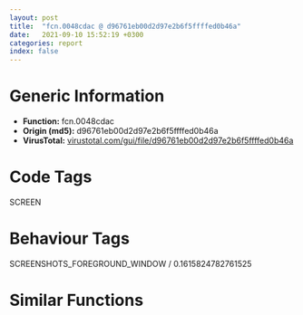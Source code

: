 ```yaml
---
layout: post
title:  "fcn.0048cdac @ d96761eb00d2d97e2b6f5ffffed0b46a"
date:   2021-09-10 15:52:19 +0300
categories: report
index: false
---
```


# Generic Information
- **Function:** fcn.0048cdac
- **Origin (md5):** d96761eb00d2d97e2b6f5ffffed0b46a
- **VirusTotal:** [virustotal.com/gui/file/d96761eb00d2d97e2b6f5ffffed0b46a][virustotal_ref]

# Code Tags
<span class="tag" id="SCREEN">SCREEN</span>


# Behaviour Tags
<span class="bhv-tag" id="SCREENSHOTS_FOREGROUND_WINDOW">SCREENSHOTS_FOREGROUND_WINDOW / 0.1615824782761525</span>

# Similar Functions
<script type="text/javascript" src="https://www.gstatic.com/charts/loader.js"></script>
<script type="text/javascript">

    google.charts.load('current', {'packages':['corechart']});
    google.charts.setOnLoadCallback(drawChart);

    function drawChart() {
    var data = new google.visualization.DataTable();
        data.addColumn('number', 'X');
        data.addColumn('number', 'Y');
        data.addColumn({type: 'string', role: 'tooltip', 'p': {'html': true}});
        data.addColumn({'type': 'string', 'role': 'style'});
        
        data.addRows([
    [0, 0, '<b><a href="/report/fcn.0048cdac@d96761eb00d2d97e2b6f5ffffed0b46a">fcn.0048cdac</a><br>@d96761eb00d2d97e2b6f5ffffed0b46a</b><br>push ebp<br>mov ebp, esp<br>and esp, 0xfffffff8<br>sub esp, 0xa8<br>push esi<br>push edi<br>push dword[ebp+8]<br>mov ecx, 0x4c67b0<br>call fcn.00402612<br>mov ecx, dword[0x4c6810]<br>mov edi, dword[ebp+0x10]<br>mov dword[esp+0x24], eax<br>mov ecx, dword[ecx+eax*4]<br>mov eax, 0xfffffe6e<br>mov esi, dword[ecx]<br>mov ecx, dword[edi+8]<br>mov dword[esp+0x3c], esi<br>cmp ecx, eax<br>ja 0x48d06f<br>je 0x48d00c<br>mov eax, 0xfffffdd9<br>cmp ecx, eax<br>ja 0x48ce9d<br>je 0x48ce86<br>cmp ecx, 0xfffffd09<br>je 0x48ce67<br>cmp ecx, 0xfffffd0e<br>je 0x48ce5e<br>cmp ecx, 0xfffffd0f<br>je 0x48ce2c<br>cmp ecx, 0xfffffd16<br>jne 0x48ce47<br>push ecx<br>jmp 0x48cfff<br>cmp byte[esi+0x19a], 1<br>jne 0x48ce3e<br>push ecx<br>push dword[edi+4]<br>call fcn.0048b60b<br>mov word[esi+0x199], 0<br>push edi<br>push dword[ebp+0xc]<br>push 0x4e<br>push dword[ebp+8]<br>call dword[sym.imp.USER32.dll_DefDlgProcW]<br>pop edi<br>pop esi<br>mov esp, ebp<br>pop ebp<br>ret 0xc<br>mov byte[esi+0x199], 1<br>jmp 0x48ce47<br>cmp byte[esi+0x199], 0<br>mov byte[esi+0x19a], 1<br>jne 0x48ce47<br>mov byte[esi+0x19a], 0<br>push dword[edi+8]<br>jmp 0x48cfff<br>push 0<br>push 0<br>push 0x130b<br>push dword[edi]<br>call dword[sym.imp.USER32.dll_SendMessageW]<br>push eax<br>jmp 0x48cfff<br>cmp ecx, 0xfffffdda<br>je 0x48cfba<br>cmp ecx, 0xfffffdee<br>je 0x48cf41<br>cmp ecx, 0xfffffe3d<br>je 0x48d00c<br>cmp ecx, 0xfffffe64<br>jne 0x48ce47<br>mov eax, dword[edi]<br>push 0xfffffffffffffff0<br>push eax<br>mov dword[esp+0x28], eax<br>call dword[sym.imp.USER32.dll_GetWindowLongW]<br>test eax, 0x100<br>je 0x48ce47<br>cmp word[edi+0xc], 0x20<br>jne 0x48ce47<br>xor esi, esi<br>push esi<br>push 9<br>push 0x110a<br>push dword[esp+0x2c]<br>call dword[sym.imp.USER32.dll_SendMessageW]<br>test eax, eax<br>je 0x48ce47<br>mov dword[esp+0x58], eax<br>lea eax, [esp+0x54]<br>push eax<br>push esi<br>push 0x113e<br>push dword[esp+0x2c]<br>mov dword[esp+0x64], 4<br>call dword[sym.imp.USER32.dll_SendMessageW]<br>test eax, eax<br>je 0x48ce47<br>push esi<br>push dword[esp+0x7c]<br>jmp 0x48d002<br>cmp dword[esi+0x188], 0<br>je 0x48ce47<br>mov edx, dword[0x4c6834]<br>push 3<br>pop ecx<br>cmp edx, ecx<br>jl 0x48ce47<br>mov esi, dword[0x4c6824]<br>mov eax, dword[esi+ecx*4]<br>mov eax, dword[eax]<br>test eax, eax<br>je 0x48cf86<br>mov edi, dword[esp+0x24]<br>cmp dword[eax+4], edi<br>mov edi, dword[ebp+0x10]<br>jne 0x48cf86<br>movzx eax, byte[eax+0x93]<br>cmp eax, dword[edi+4]<br>je 0x48cf8b<br>inc ecx<br>cmp ecx, edx<br>jle 0x48cf65<br>cmp ecx, edx<br>jg 0x48ce47<br>mov eax, dword[esi+ecx*4]<br>push 0x4f<br>mov eax, dword[eax]<br>push dword[eax+0x54]<br>lea eax, [edi+0x10]<br>push eax<br>call fcn.004242ee<br>add esp, 0xc<br>xor eax, eax<br>mov word[edi+0xae], ax<br>xor eax, eax<br>inc eax<br>jmp 0x48ce56<br>mov esi, dword[sym.imp.USER32.dll_GetKeyState]<br>push 0x11<br>call esi<br>test ax, ax<br>jns 0x48ce47<br>push 9<br>call esi<br>test ax, ax<br>jns 0x48ce47<br>push 0<br>push 0<br>push 0x130b<br>push dword[edi]<br>call dword[sym.imp.USER32.dll_SendMessageW]<br>push 0x10<br>mov esi, eax<br>call dword[sym.imp.USER32.dll_GetKeyState]<br>test ax, ax<br>jns 0x48cffd<br>dec esi<br>jmp 0x48cffe<br>inc esi<br>push esi<br>push dword[edi+4]<br>call fcn.0048b60b<br>jmp 0x48ce47<br>xor esi, esi<br>push esi<br>push 9<br>push 0x110a<br>push dword[edi]<br>call dword[sym.imp.USER32.dll_SendMessageW]<br>test eax, eax<br>je 0x48ce47<br>mov dword[esp+0x58], eax<br>lea eax, [esp+0x54]<br>push eax<br>push esi<br>push 0x113e<br>push dword[edi]<br>mov dword[esp+0x64], 4<br>call dword[sym.imp.USER32.dll_SendMessageW]<br>test eax, eax<br>je 0x48ce47<br>mov eax, dword[edi+0x34]<br>cmp eax, dword[edi+0x5c]<br>je 0x48ce47<br>cmp dword[edi+0xc], 0x1000<br>je 0x48ce47<br>cmp dword[edi+0xc], 1<br>jmp 0x48cf31<br>cmp ecx, 0xfffffff0<br>ja 0x48d219<br>je 0x48d20e<br>cmp ecx, 0xfffffec0<br>je 0x48d1fd<br>cmp ecx, 0xfffffed4<br>je 0x48d1fd<br>cmp ecx, 0xffffff93<br>je 0x48d150<br>cmp ecx, 0xffffff94<br>jne 0x48ce47<br>mov esi, dword[edi+4]<br>lea eax, [esp+0x10]<br>push eax<br>lea eax, [esp+0x28]<br>mov ecx, 0x4c67b0<br>push eax<br>push esi<br>call fcn.00402402<br>test al, al<br>je 0x48ce47<br>mov eax, dword[0x4c6824]<br>mov ecx, dword[esp+0x10]<br>push 0<br>mov eax, dword[eax+ecx*4]<br>mov ecx, dword[eax]<br>mov ax, word[edi+0x10]<br>mov word[ecx+0x96], ax<br>push dword[edi+4]<br>call fcn.0048b60b<br>mov edx, dword[0x4c6824]<br>mov ecx, dword[esp+0x10]<br>mov eax, dword[edx+ecx*4]<br>mov eax, dword[eax]<br>cmp dword[eax+0x28], 0<br>jbe 0x48ce47<br>mov dword[0x4c67ec], esi<br>mov eax, dword[edx+ecx*4]<br>mov ecx, 0x4c67f0<br>mov eax, dword[eax]<br>add eax, 0x24<br>push eax<br>call fcn.004081a7<br>mov eax, dword[0x4c6824]<br>mov ecx, dword[esp+0x10]<br>push 0x48b602<br>mov eax, dword[eax+ecx*4]<br>mov eax, dword[eax]<br>mov al, byte[eax+0x98]<br>mov byte[0x4c6800], al<br>push dword[edi+0x10]<br>push 0x1030<br>push dword[edi]<br>call dword[sym.imp.USER32.dll_SendMessageW]<br>jmp 0x48ce47<br>xor eax, eax<br>push eax<br>push eax<br>push eax<br>push dword[0x4c685c]<br>call dword[sym.imp.COMCTL32.dll_ImageList_SetDragCursorImage]<br>push 0xfffffffffffffff0<br>push 0xfffffffffffffff8<br>xor esi, esi<br>push esi<br>push dword[0x4c685c]<br>call dword[sym.imp.COMCTL32.dll_ImageList_BeginDrag]<br>push dword[ebp+8]<br>call dword[sym.imp.USER32.dll_SetCapture]<br>mov eax, dword[ebp+0xc]<br>lea ecx, [esp+0x28]<br>mov dword[0x4c6860], eax<br>mov dword[esp+0x28], esi<br>mov dword[esp+0x30], esi<br>mov dword[esp+0x34], 1<br>call fcn.00409a20<br>mov eax, dword[ebp+0xc]<br>lea ecx, [esp+0x40]<br>inc esi<br>mov dword[esp+0x28], eax<br>push str._GUI_DRAGID<br>mov dword[esp+0x38], esi<br>call fcn.00407f41<br>push esi<br>lea eax, [esp+0x2c]<br>mov ecx, 0x4c7270<br>push eax<br>lea eax, [esp+0x48]<br>push eax<br>call fcn.00408b13<br>lea ecx, [esp+0x40]<br>call fcn.00405a64<br>lea esi, [edi+0x20]<br>push esi<br>push dword[edi]<br>call dword[sym.imp.USER32.dll_ClientToScreen]<br>push dword[edi+0x24]<br>push dword[esi]<br>push 0<br>call dword[sym.imp.COMCTL32.dll_ImageList_DragEnter]<br>lea ecx, [esp+0x28]<br>call fcn.00409a20<br>jmp 0x48ce47<br>push 1<br>push 0<br>push dword[edi]<br>call dword[sym.imp.USER32.dll_InvalidateRect]<br>jmp 0x48ce47<br>call dword[sym.imp.USER32.dll_ReleaseCapture]<br>jmp 0x48ce47<br>cmp ecx, 0xfffffff4<br>je 0x48d5ce<br>cmp ecx, 0xfffffffb<br>je 0x48d382<br>cmp ecx, 0xfffffffe<br>jne 0x48ce47<br>push 1<br>push esi<br>mov esi, 0x4c67b0<br>mov ecx, esi<br>call fcn.00402344<br>lea eax, [esp+0x18]<br>push eax<br>call dword[sym.imp.USER32.dll_GetCursorPos]<br>lea eax, [esp+0x18]<br>push eax<br>push dword[edi]<br>call dword[sym.imp.USER32.dll_ScreenToClient]<br>push dword[edi]<br>mov ecx, esi<br>call fcn.004025db<br>cmp eax, 0xffffffff<br>je 0x48ce47<br>mov ecx, dword[0x4c6824]<br>mov eax, dword[ecx+eax*4]<br>mov eax, dword[eax]<br>mov al, byte[eax+0x90]<br>cmp al, 0x10<br>jb 0x48ce47<br>cmp al, 0x11<br>jbe 0x48d2fd<br>cmp al, 0x13<br>jne 0x48ce47<br>mov eax, dword[esp+0x18]<br>xor esi, esi<br>mov dword[esp+0x40], eax<br>mov eax, dword[esp+0x1c]<br>mov dword[esp+0x44], eax<br>lea eax, [esp+0x40]<br>push eax<br>push esi<br>push 0x1012<br>push dword[edi]<br>call dword[sym.imp.USER32.dll_SendMessageW]<br>cmp eax, 0xffffffff<br>je 0x48ce47<br>mov dword[esp+0x80], eax<br>lea eax, [esp+0x7c]<br>push eax<br>push esi<br>push 0x104b<br>push dword[edi]<br>mov dword[esp+0x8c], 4<br>call dword[sym.imp.USER32.dll_SendMessageW]<br>test byte[esp+0x48], 0xe<br>je 0x48ce47<br>push esi<br>push dword[esp+0xa0]<br>jmp 0x48d002<br>mov eax, dword[esp+0x18]<br>xor esi, esi<br>mov dword[esp+0x28], eax<br>mov eax, dword[esp+0x1c]<br>mov dword[esp+0x2c], eax<br>lea eax, [esp+0x28]<br>push eax<br>push esi<br>push 0x1111<br>push dword[edi]<br>call dword[sym.imp.USER32.dll_SendMessageW]<br>test eax, eax<br>je 0x48ce47<br>mov dword[esp+0x58], eax<br>lea eax, [esp+0x54]<br>push eax<br>push esi<br>push 0x113e<br>push dword[edi]<br>mov dword[esp+0x64], 0xc<br>mov dword[esp+0x70], 0xf000<br>call dword[sym.imp.USER32.dll_SendMessageW]<br>test byte[esp+0x30], 0x46<br>je 0x48ce47<br>push esi<br>mov esi, dword[sym.imp.USER32.dll_SendMessageW]<br>push 9<br>push 0x110b<br>push dword[edi]<br>call esi<br>push dword[esp+0x34]<br>push 9<br>push 0x110b<br>push dword[edi]<br>call esi<br>jmp 0x48ce47<br>push 1<br>push esi<br>mov esi, 0x4c67b0<br>mov byte[esp+0x17], 0<br>mov ecx, esi<br>call fcn.00402344<br>lea eax, [esp+0x18]<br>push eax<br>call dword[sym.imp.USER32.dll_GetCursorPos]<br>lea eax, [esp+0x18]<br>push eax<br>push dword[edi]<br>call dword[sym.imp.USER32.dll_ScreenToClient]<br>push dword[edi]<br>mov ecx, esi<br>call fcn.004025db<br>mov ecx, eax<br>mov dword[esp+0x14], ecx<br>mov dword[esp+0x10], ecx<br>cmp ecx, 0xffffffff<br>jne 0x48d3ee<br>push dword[edi]<br>call dword[sym.imp.USER32.dll_GetParent]<br>push eax<br>mov ecx, esi<br>call fcn.004025db<br>mov ecx, eax<br>mov dword[esp+0x14], ecx<br>mov dword[esp+0x10], ecx<br>cmp ecx, 0xffffffff<br>je 0x48ce47<br>mov byte[esp+0xf], 1<br>mov eax, dword[0x4c6824]<br>mov dword[esp+0x20], ecx<br>mov eax, dword[eax+ecx*4]<br>mov eax, dword[eax]<br>mov al, byte[eax+0x90]<br>cmp al, 0x10<br>je 0x48d4fb<br>cmp al, 0x13<br>jne 0x48ce47<br>mov eax, dword[esp+0x18]<br>xor esi, esi<br>mov dword[esp+0x40], eax<br>mov eax, dword[esp+0x1c]<br>mov dword[esp+0x44], eax<br>lea eax, [esp+0x40]<br>push eax<br>push esi<br>push 0x1012<br>push dword[edi]<br>call dword[sym.imp.USER32.dll_SendMessageW]<br>cmp eax, 0xffffffff<br>jle 0x48d4b9<br>cmp byte[esp+0xf], 0<br>jne 0x48d4b9<br>mov dword[esp+0x80], eax<br>lea eax, [esp+0x7c]<br>push eax<br>push esi<br>push 0x104b<br>push dword[edi]<br>mov dword[esp+0x8c], 4<br>call dword[sym.imp.USER32.dll_SendMessageW]<br>test eax, eax<br>je 0x48ce47<br>test byte[esp+0x48], 0xe<br>je 0x48d4b9<br>lea eax, [esp+0x10]<br>mov ecx, 0x4c67b0<br>push eax<br>lea eax, [esp+0x28]<br>push eax<br>push dword[esp+0xa4]<br>call fcn.00402402<br>test al, al<br>je 0x48d4b1<br>mov ecx, dword[esp+0x10]<br>mov eax, dword[0x4c6824]<br>mov dword[esp+0x14], ecx<br>mov eax, dword[eax+ecx*4]<br>mov eax, dword[eax]<br>test eax, eax<br>je 0x48d4b1<br>cmp dword[eax+0xc], esi<br>jne 0x48d4b9<br>mov eax, dword[esp+0x20]<br>mov dword[esp+0x14], eax<br>lea eax, [esp+0x18]<br>push eax<br>push dword[edi]<br>call dword[sym.imp.USER32.dll_ClientToScreen]<br>mov ecx, dword[esp+0x14]<br>mov eax, dword[0x4c6824]<br>mov eax, dword[eax+ecx*4]<br>mov eax, dword[eax]<br>mov ecx, dword[eax+0xc]<br>test ecx, ecx<br>je 0x48ce47<br>mov eax, dword[esp+0x3c]<br>push esi<br>push dword[eax]<br>push dword[esp+0x24]<br>push dword[esp+0x24]<br>push esi<br>push ecx<br>call dword[sym.imp.USER32.dll_TrackPopupMenuEx]<br>jmp 0x48ce47<br>mov eax, dword[esp+0x18]<br>xor esi, esi<br>mov dword[esp+0x28], eax<br>mov eax, dword[esp+0x1c]<br>mov dword[esp+0x2c], eax<br>lea eax, [esp+0x28]<br>push eax<br>push esi<br>push 0x1111<br>push dword[edi]<br>call dword[sym.imp.USER32.dll_SendMessageW]<br>test eax, eax<br>je 0x48d588<br>mov dword[esp+0x58], eax<br>lea eax, [esp+0x54]<br>push eax<br>push esi<br>push 0x113e<br>push dword[edi]<br>mov dword[esp+0x64], 4<br>call dword[sym.imp.USER32.dll_SendMessageW]<br>test byte[esp+0x30], 0x46<br>je 0x48d588<br>lea eax, [esp+0x10]<br>mov ecx, 0x4c67b0<br>push eax<br>lea eax, [esp+0x28]<br>push eax<br>push dword[esp+0x80]<br>call fcn.00402402<br>test al, al<br>je 0x48d580<br>mov ecx, dword[esp+0x10]<br>mov eax, dword[0x4c6824]<br>mov dword[esp+0x14], ecx<br>mov eax, dword[eax+ecx*4]<br>mov eax, dword[eax]<br>cmp dword[eax+0xc], esi<br>jne 0x48d588<br>mov eax, dword[esp+0x20]<br>mov dword[esp+0x14], eax<br>lea eax, [esp+0x18]<br>push eax<br>push dword[edi]<br>call dword[sym.imp.USER32.dll_ClientToScreen]<br>mov ecx, dword[esp+0x14]<br>mov eax, dword[0x4c6824]<br>mov eax, dword[eax+ecx*4]<br>mov eax, dword[eax]<br>mov ecx, dword[eax+0xc]<br>test ecx, ecx<br>je 0x48ce47<br>mov eax, dword[esp+0x3c]<br>push esi<br>push dword[eax]<br>push dword[esp+0x24]<br>push dword[esp+0x24]<br>push 0x80<br>push ecx<br>call dword[sym.imp.USER32.dll_TrackPopupMenuEx]<br>jmp 0x48cfb2<br>push dword[edi]<br>mov esi, 0x4c67b0<br>mov ecx, esi<br>call fcn.004025db<br>mov dword[esp+0x10], eax<br>cmp eax, 0xffffffff<br>je 0x48ce47<br>mov ecx, dword[0x4c6824]<br>mov eax, dword[ecx+eax*4]<br>mov ecx, dword[eax]<br>mov al, byte[ecx+0x90]<br>cmp al, 0x10<br>je 0x48d606<br>cmp al, 0x13<br>jne 0x48ce47<br>mov eax, dword[edi+0xc]<br>dec eax<br>je 0x48d6be<br>sub eax, 0x10000<br>jne 0x48ce47<br>cmp dword[ecx+0x48], 0xfe000000<br>mov byte[esp+0xf], al<br>jne 0x48d62d<br>mov byte[esp+0xf], 1<br>lea eax, [esp+0x10]<br>mov ecx, esi<br>push eax<br>lea eax, [esp+0x28]<br>push eax<br>push dword[edi+0x2c]<br>call fcn.00402402<br>test al, al<br>jne 0x48d64c<br>xor eax, eax<br>jmp 0x48ce56<br>mov eax, dword[0x4c6824]<br>mov esi, dword[esp+0x10]<br>push 0xfffffffffffffff0<br>mov eax, dword[eax+esi*4]<br>mov eax, dword[eax]<br>push dword[eax+0x34]<br>call dword[sym.imp.USER32.dll_GetWindowLongW]<br>test eax, 0x8000000<br>jne 0x48d645<br>test byte[edi+0x28], 0x11<br>mov ecx, dword[0x4c6824]<br>je 0x48d68a<br>mov eax, dword[ecx+esi*4]<br>mov eax, dword[eax]<br>cmp byte[eax+0x90], 0x14<br>jne 0x48ce47<br>mov eax, dword[ecx+esi*4]<br>mov eax, dword[eax]<br>mov eax, dword[eax+0x4c]<br>cmp eax, 0xffffffff<br>je 0x48d6a0<br>mov dword[edi+0x30], eax<br>mov ecx, dword[0x4c6824]<br>mov eax, dword[ecx+esi*4]<br>mov eax, dword[eax]<br>mov eax, dword[eax+0x48]<br>test eax, eax<br>js 0x48d645<br>cmp byte[esp+0xf], 0<br>je 0x48d6b9<br>test byte[edi+0x24], 1<br>je 0x48d645<br>mov dword[edi+0x34], eax<br>jmp 0x48d645<br>push 0x20<br>pop eax<br>jmp 0x48ce56<br><eoc> ', 'point { fill-color: #e0440e; }'],

        ]);

    var options = {
        title: 'Similarity Plot',
        legend: 'none',
        colors: ['#dedbd9', '#e6693e', '#ec8f6e', '#f3b49f', '#f6c7b6'],
        tooltip: {isHtml: true, trigger: 'both'},
        explorer: {
        actions: ["dragToZoom", "rightClickToReset"],
        },
        chartArea: {
        width: '80%',
        height: '80%'
        },
        width: '100%',
        height: '100%'
    };

    var chart = new google.visualization.ScatterChart(document.getElementById('chart_div'));

    chart.draw(data, options);
    }
    
</script>


<div id="chart_div" style="width: 100%px; height: 100%;"></div>

# Disassembled Code
{% highlight nasm %}

push ebp
mov ebp, esp
and esp, 0xfffffff8
sub esp, 0xa8
push esi
push edi
push dword[ebp+8]
mov ecx, 0x4c67b0
call fcn.00402612
mov ecx, dword[0x4c6810]
mov edi, dword[ebp+0x10]
mov dword[esp+0x24], eax
mov ecx, dword[ecx+eax*4]
mov eax, 0xfffffe6e
mov esi, dword[ecx]
mov ecx, dword[edi+8]
mov dword[esp+0x3c], esi
cmp ecx, eax
ja 0x48d06f
je 0x48d00c
mov eax, 0xfffffdd9
cmp ecx, eax
ja 0x48ce9d
je 0x48ce86
cmp ecx, 0xfffffd09
je 0x48ce67
cmp ecx, 0xfffffd0e
je 0x48ce5e
cmp ecx, 0xfffffd0f
je 0x48ce2c
cmp ecx, 0xfffffd16
jne 0x48ce47
push ecx
jmp 0x48cfff
cmp byte[esi+0x19a], 1
jne 0x48ce3e
push ecx
push dword[edi+4]
call fcn.0048b60b
mov word[esi+0x199], 0
push edi
push dword[ebp+0xc]
push 0x4e
push dword[ebp+8]
call dword[sym.imp.USER32.dll_DefDlgProcW]
pop edi
pop esi
mov esp, ebp
pop ebp
ret 0xc
mov byte[esi+0x199], 1
jmp 0x48ce47
cmp byte[esi+0x199], 0
mov byte[esi+0x19a], 1
jne 0x48ce47
mov byte[esi+0x19a], 0
push dword[edi+8]
jmp 0x48cfff
push 0
push 0
push 0x130b
push dword[edi]
call dword[sym.imp.USER32.dll_SendMessageW]
push eax
jmp 0x48cfff
cmp ecx, 0xfffffdda
je 0x48cfba
cmp ecx, 0xfffffdee
je 0x48cf41
cmp ecx, 0xfffffe3d
je 0x48d00c
cmp ecx, 0xfffffe64
jne 0x48ce47
mov eax, dword[edi]
push 0xfffffffffffffff0
push eax
mov dword[esp+0x28], eax
call dword[sym.imp.USER32.dll_GetWindowLongW]
test eax, 0x100
je 0x48ce47
cmp word[edi+0xc], 0x20
jne 0x48ce47
xor esi, esi
push esi
push 9
push 0x110a
push dword[esp+0x2c]
call dword[sym.imp.USER32.dll_SendMessageW]
test eax, eax
je 0x48ce47
mov dword[esp+0x58], eax
lea eax, [esp+0x54]
push eax
push esi
push 0x113e
push dword[esp+0x2c]
mov dword[esp+0x64], 4
call dword[sym.imp.USER32.dll_SendMessageW]
test eax, eax
je 0x48ce47
push esi
push dword[esp+0x7c]
jmp 0x48d002
cmp dword[esi+0x188], 0
je 0x48ce47
mov edx, dword[0x4c6834]
push 3
pop ecx
cmp edx, ecx
jl 0x48ce47
mov esi, dword[0x4c6824]
mov eax, dword[esi+ecx*4]
mov eax, dword[eax]
test eax, eax
je 0x48cf86
mov edi, dword[esp+0x24]
cmp dword[eax+4], edi
mov edi, dword[ebp+0x10]
jne 0x48cf86
movzx eax, byte[eax+0x93]
cmp eax, dword[edi+4]
je 0x48cf8b
inc ecx
cmp ecx, edx
jle 0x48cf65
cmp ecx, edx
jg 0x48ce47
mov eax, dword[esi+ecx*4]
push 0x4f
mov eax, dword[eax]
push dword[eax+0x54]
lea eax, [edi+0x10]
push eax
call fcn.004242ee
add esp, 0xc
xor eax, eax
mov word[edi+0xae], ax
xor eax, eax
inc eax
jmp 0x48ce56
mov esi, dword[sym.imp.USER32.dll_GetKeyState]
push 0x11
call esi
test ax, ax
jns 0x48ce47
push 9
call esi
test ax, ax
jns 0x48ce47
push 0
push 0
push 0x130b
push dword[edi]
call dword[sym.imp.USER32.dll_SendMessageW]
push 0x10
mov esi, eax
call dword[sym.imp.USER32.dll_GetKeyState]
test ax, ax
jns 0x48cffd
dec esi
jmp 0x48cffe
inc esi
push esi
push dword[edi+4]
call fcn.0048b60b
jmp 0x48ce47
xor esi, esi
push esi
push 9
push 0x110a
push dword[edi]
call dword[sym.imp.USER32.dll_SendMessageW]
test eax, eax
je 0x48ce47
mov dword[esp+0x58], eax
lea eax, [esp+0x54]
push eax
push esi
push 0x113e
push dword[edi]
mov dword[esp+0x64], 4
call dword[sym.imp.USER32.dll_SendMessageW]
test eax, eax
je 0x48ce47
mov eax, dword[edi+0x34]
cmp eax, dword[edi+0x5c]
je 0x48ce47
cmp dword[edi+0xc], 0x1000
je 0x48ce47
cmp dword[edi+0xc], 1
jmp 0x48cf31
cmp ecx, 0xfffffff0
ja 0x48d219
je 0x48d20e
cmp ecx, 0xfffffec0
je 0x48d1fd
cmp ecx, 0xfffffed4
je 0x48d1fd
cmp ecx, 0xffffff93
je 0x48d150
cmp ecx, 0xffffff94
jne 0x48ce47
mov esi, dword[edi+4]
lea eax, [esp+0x10]
push eax
lea eax, [esp+0x28]
mov ecx, 0x4c67b0
push eax
push esi
call fcn.00402402
test al, al
je 0x48ce47
mov eax, dword[0x4c6824]
mov ecx, dword[esp+0x10]
push 0
mov eax, dword[eax+ecx*4]
mov ecx, dword[eax]
mov ax, word[edi+0x10]
mov word[ecx+0x96], ax
push dword[edi+4]
call fcn.0048b60b
mov edx, dword[0x4c6824]
mov ecx, dword[esp+0x10]
mov eax, dword[edx+ecx*4]
mov eax, dword[eax]
cmp dword[eax+0x28], 0
jbe 0x48ce47
mov dword[0x4c67ec], esi
mov eax, dword[edx+ecx*4]
mov ecx, 0x4c67f0
mov eax, dword[eax]
add eax, 0x24
push eax
call fcn.004081a7
mov eax, dword[0x4c6824]
mov ecx, dword[esp+0x10]
push 0x48b602
mov eax, dword[eax+ecx*4]
mov eax, dword[eax]
mov al, byte[eax+0x98]
mov byte[0x4c6800], al
push dword[edi+0x10]
push 0x1030
push dword[edi]
call dword[sym.imp.USER32.dll_SendMessageW]
jmp 0x48ce47
xor eax, eax
push eax
push eax
push eax
push dword[0x4c685c]
call dword[sym.imp.COMCTL32.dll_ImageList_SetDragCursorImage]
push 0xfffffffffffffff0
push 0xfffffffffffffff8
xor esi, esi
push esi
push dword[0x4c685c]
call dword[sym.imp.COMCTL32.dll_ImageList_BeginDrag]
push dword[ebp+8]
call dword[sym.imp.USER32.dll_SetCapture]
mov eax, dword[ebp+0xc]
lea ecx, [esp+0x28]
mov dword[0x4c6860], eax
mov dword[esp+0x28], esi
mov dword[esp+0x30], esi
mov dword[esp+0x34], 1
call fcn.00409a20
mov eax, dword[ebp+0xc]
lea ecx, [esp+0x40]
inc esi
mov dword[esp+0x28], eax
push str._GUI_DRAGID
mov dword[esp+0x38], esi
call fcn.00407f41
push esi
lea eax, [esp+0x2c]
mov ecx, 0x4c7270
push eax
lea eax, [esp+0x48]
push eax
call fcn.00408b13
lea ecx, [esp+0x40]
call fcn.00405a64
lea esi, [edi+0x20]
push esi
push dword[edi]
call dword[sym.imp.USER32.dll_ClientToScreen]
push dword[edi+0x24]
push dword[esi]
push 0
call dword[sym.imp.COMCTL32.dll_ImageList_DragEnter]
lea ecx, [esp+0x28]
call fcn.00409a20
jmp 0x48ce47
push 1
push 0
push dword[edi]
call dword[sym.imp.USER32.dll_InvalidateRect]
jmp 0x48ce47
call dword[sym.imp.USER32.dll_ReleaseCapture]
jmp 0x48ce47
cmp ecx, 0xfffffff4
je 0x48d5ce
cmp ecx, 0xfffffffb
je 0x48d382
cmp ecx, 0xfffffffe
jne 0x48ce47
push 1
push esi
mov esi, 0x4c67b0
mov ecx, esi
call fcn.00402344
lea eax, [esp+0x18]
push eax
call dword[sym.imp.USER32.dll_GetCursorPos]
lea eax, [esp+0x18]
push eax
push dword[edi]
call dword[sym.imp.USER32.dll_ScreenToClient]
push dword[edi]
mov ecx, esi
call fcn.004025db
cmp eax, 0xffffffff
je 0x48ce47
mov ecx, dword[0x4c6824]
mov eax, dword[ecx+eax*4]
mov eax, dword[eax]
mov al, byte[eax+0x90]
cmp al, 0x10
jb 0x48ce47
cmp al, 0x11
jbe 0x48d2fd
cmp al, 0x13
jne 0x48ce47
mov eax, dword[esp+0x18]
xor esi, esi
mov dword[esp+0x40], eax
mov eax, dword[esp+0x1c]
mov dword[esp+0x44], eax
lea eax, [esp+0x40]
push eax
push esi
push 0x1012
push dword[edi]
call dword[sym.imp.USER32.dll_SendMessageW]
cmp eax, 0xffffffff
je 0x48ce47
mov dword[esp+0x80], eax
lea eax, [esp+0x7c]
push eax
push esi
push 0x104b
push dword[edi]
mov dword[esp+0x8c], 4
call dword[sym.imp.USER32.dll_SendMessageW]
test byte[esp+0x48], 0xe
je 0x48ce47
push esi
push dword[esp+0xa0]
jmp 0x48d002
mov eax, dword[esp+0x18]
xor esi, esi
mov dword[esp+0x28], eax
mov eax, dword[esp+0x1c]
mov dword[esp+0x2c], eax
lea eax, [esp+0x28]
push eax
push esi
push 0x1111
push dword[edi]
call dword[sym.imp.USER32.dll_SendMessageW]
test eax, eax
je 0x48ce47
mov dword[esp+0x58], eax
lea eax, [esp+0x54]
push eax
push esi
push 0x113e
push dword[edi]
mov dword[esp+0x64], 0xc
mov dword[esp+0x70], 0xf000
call dword[sym.imp.USER32.dll_SendMessageW]
test byte[esp+0x30], 0x46
je 0x48ce47
push esi
mov esi, dword[sym.imp.USER32.dll_SendMessageW]
push 9
push 0x110b
push dword[edi]
call esi
push dword[esp+0x34]
push 9
push 0x110b
push dword[edi]
call esi
jmp 0x48ce47
push 1
push esi
mov esi, 0x4c67b0
mov byte[esp+0x17], 0
mov ecx, esi
call fcn.00402344
lea eax, [esp+0x18]
push eax
call dword[sym.imp.USER32.dll_GetCursorPos]
lea eax, [esp+0x18]
push eax
push dword[edi]
call dword[sym.imp.USER32.dll_ScreenToClient]
push dword[edi]
mov ecx, esi
call fcn.004025db
mov ecx, eax
mov dword[esp+0x14], ecx
mov dword[esp+0x10], ecx
cmp ecx, 0xffffffff
jne 0x48d3ee
push dword[edi]
call dword[sym.imp.USER32.dll_GetParent]
push eax
mov ecx, esi
call fcn.004025db
mov ecx, eax
mov dword[esp+0x14], ecx
mov dword[esp+0x10], ecx
cmp ecx, 0xffffffff
je 0x48ce47
mov byte[esp+0xf], 1
mov eax, dword[0x4c6824]
mov dword[esp+0x20], ecx
mov eax, dword[eax+ecx*4]
mov eax, dword[eax]
mov al, byte[eax+0x90]
cmp al, 0x10
je 0x48d4fb
cmp al, 0x13
jne 0x48ce47
mov eax, dword[esp+0x18]
xor esi, esi
mov dword[esp+0x40], eax
mov eax, dword[esp+0x1c]
mov dword[esp+0x44], eax
lea eax, [esp+0x40]
push eax
push esi
push 0x1012
push dword[edi]
call dword[sym.imp.USER32.dll_SendMessageW]
cmp eax, 0xffffffff
jle 0x48d4b9
cmp byte[esp+0xf], 0
jne 0x48d4b9
mov dword[esp+0x80], eax
lea eax, [esp+0x7c]
push eax
push esi
push 0x104b
push dword[edi]
mov dword[esp+0x8c], 4
call dword[sym.imp.USER32.dll_SendMessageW]
test eax, eax
je 0x48ce47
test byte[esp+0x48], 0xe
je 0x48d4b9
lea eax, [esp+0x10]
mov ecx, 0x4c67b0
push eax
lea eax, [esp+0x28]
push eax
push dword[esp+0xa4]
call fcn.00402402
test al, al
je 0x48d4b1
mov ecx, dword[esp+0x10]
mov eax, dword[0x4c6824]
mov dword[esp+0x14], ecx
mov eax, dword[eax+ecx*4]
mov eax, dword[eax]
test eax, eax
je 0x48d4b1
cmp dword[eax+0xc], esi
jne 0x48d4b9
mov eax, dword[esp+0x20]
mov dword[esp+0x14], eax
lea eax, [esp+0x18]
push eax
push dword[edi]
call dword[sym.imp.USER32.dll_ClientToScreen]
mov ecx, dword[esp+0x14]
mov eax, dword[0x4c6824]
mov eax, dword[eax+ecx*4]
mov eax, dword[eax]
mov ecx, dword[eax+0xc]
test ecx, ecx
je 0x48ce47
mov eax, dword[esp+0x3c]
push esi
push dword[eax]
push dword[esp+0x24]
push dword[esp+0x24]
push esi
push ecx
call dword[sym.imp.USER32.dll_TrackPopupMenuEx]
jmp 0x48ce47
mov eax, dword[esp+0x18]
xor esi, esi
mov dword[esp+0x28], eax
mov eax, dword[esp+0x1c]
mov dword[esp+0x2c], eax
lea eax, [esp+0x28]
push eax
push esi
push 0x1111
push dword[edi]
call dword[sym.imp.USER32.dll_SendMessageW]
test eax, eax
je 0x48d588
mov dword[esp+0x58], eax
lea eax, [esp+0x54]
push eax
push esi
push 0x113e
push dword[edi]
mov dword[esp+0x64], 4
call dword[sym.imp.USER32.dll_SendMessageW]
test byte[esp+0x30], 0x46
je 0x48d588
lea eax, [esp+0x10]
mov ecx, 0x4c67b0
push eax
lea eax, [esp+0x28]
push eax
push dword[esp+0x80]
call fcn.00402402
test al, al
je 0x48d580
mov ecx, dword[esp+0x10]
mov eax, dword[0x4c6824]
mov dword[esp+0x14], ecx
mov eax, dword[eax+ecx*4]
mov eax, dword[eax]
cmp dword[eax+0xc], esi
jne 0x48d588
mov eax, dword[esp+0x20]
mov dword[esp+0x14], eax
lea eax, [esp+0x18]
push eax
push dword[edi]
call dword[sym.imp.USER32.dll_ClientToScreen]
mov ecx, dword[esp+0x14]
mov eax, dword[0x4c6824]
mov eax, dword[eax+ecx*4]
mov eax, dword[eax]
mov ecx, dword[eax+0xc]
test ecx, ecx
je 0x48ce47
mov eax, dword[esp+0x3c]
push esi
push dword[eax]
push dword[esp+0x24]
push dword[esp+0x24]
push 0x80
push ecx
call dword[sym.imp.USER32.dll_TrackPopupMenuEx]
jmp 0x48cfb2
push dword[edi]
mov esi, 0x4c67b0
mov ecx, esi
call fcn.004025db
mov dword[esp+0x10], eax
cmp eax, 0xffffffff
je 0x48ce47
mov ecx, dword[0x4c6824]
mov eax, dword[ecx+eax*4]
mov ecx, dword[eax]
mov al, byte[ecx+0x90]
cmp al, 0x10
je 0x48d606
cmp al, 0x13
jne 0x48ce47
mov eax, dword[edi+0xc]
dec eax
je 0x48d6be
sub eax, 0x10000
jne 0x48ce47
cmp dword[ecx+0x48], 0xfe000000
mov byte[esp+0xf], al
jne 0x48d62d
mov byte[esp+0xf], 1
lea eax, [esp+0x10]
mov ecx, esi
push eax
lea eax, [esp+0x28]
push eax
push dword[edi+0x2c]
call fcn.00402402
test al, al
jne 0x48d64c
xor eax, eax
jmp 0x48ce56
mov eax, dword[0x4c6824]
mov esi, dword[esp+0x10]
push 0xfffffffffffffff0
mov eax, dword[eax+esi*4]
mov eax, dword[eax]
push dword[eax+0x34]
call dword[sym.imp.USER32.dll_GetWindowLongW]
test eax, 0x8000000
jne 0x48d645
test byte[edi+0x28], 0x11
mov ecx, dword[0x4c6824]
je 0x48d68a
mov eax, dword[ecx+esi*4]
mov eax, dword[eax]
cmp byte[eax+0x90], 0x14
jne 0x48ce47
mov eax, dword[ecx+esi*4]
mov eax, dword[eax]
mov eax, dword[eax+0x4c]
cmp eax, 0xffffffff
je 0x48d6a0
mov dword[edi+0x30], eax
mov ecx, dword[0x4c6824]
mov eax, dword[ecx+esi*4]
mov eax, dword[eax]
mov eax, dword[eax+0x48]
test eax, eax
js 0x48d645
cmp byte[esp+0xf], 0
je 0x48d6b9
test byte[edi+0x24], 1
je 0x48d645
mov dword[edi+0x34], eax
jmp 0x48d645
push 0x20
pop eax
jmp 0x48ce56

{% endhighlight %}

[virustotal_ref]: https://www.virustotal.com/gui/file/d96761eb00d2d97e2b6f5ffffed0b46a